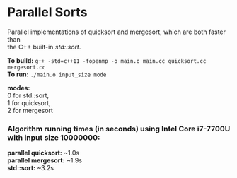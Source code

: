 # Parallel Sorts

Parallel implementations of quicksort and mergesort, which are both faster than  
the C++ built-in *std::sort*.  

**To build:**  ``` g++ -std=c++11 -fopenmp -o main.o main.cc quicksort.cc mergesort.cc  ```  
**To run:**  ``` ./main.o input_size mode ```  

**modes:**  
0 for std::sort,  
1 for quicksort,  
2 for mergesort  

### Algorithm running times (in seconds) using Intel Core i7-7700U with input size 10000000:  

**parallel quicksort:**  ~1.0s  
**parallel mergesort:** ~1.9s  
**std::sort:** ~3.2s   
